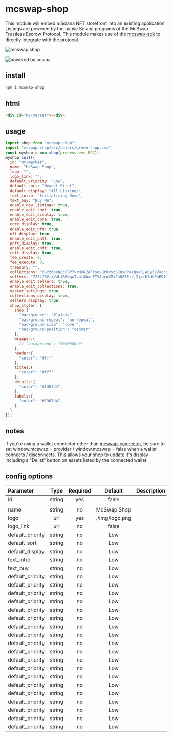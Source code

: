 # mcswap-shop
This module will embed a Solana NFT storefront into an existing application. Listings are powered by the native Solana programs of the McSwap Trustless Escrow Protocol. This module makes use of the [mcswap-sdk](https://github.com/SolDapper/mcswap-sdk) to directly integrate with the protocol.

![mcswap shop](https://repository-images.githubusercontent.com/944741416/d30f1c19-99a5-479f-ab66-ba9ab5d4c6e5)

![powered by solana](http://mcswap.xyz/gh/stacked-color.svg)

## install
```javascript
npm i mcswap-shop
```

## html
```html
<div id="my-market"></div>
```

## usage
```javascript
import shop from "mcswap-shop";
import "mcswap-shop/src/colors/green-shop.css";
const myshop = new shop(process.env.RPC);
myshop.init({
  id: "my-market",
  name: "McSwap Shop",
  logo: "",
  logo_link: "",
  default_priority: "Low",
  default_sort: "Newest First",
  default_display: "All Listings",
  text_intro: "Initializing Demo",
  text_buy: "Buy Me",
  enable_new_listings: true,
  enable_edit_sort: true,
  enable_edit_display: true,
  enable_edit_core: true,
  core_display: true,
  enable_edit_nft: true,
  nft_display: true,
  enable_edit_pnft: true,
  pnft_display: true,
  enable_edit_cnft: true,
  cnft_display: true,
  fee_create: 0,
  fee_execute: 0,
  treasury: "",
  collections: "6Gfz6beNCcP8P7vrMyN2AFtsuv8rkVszSJ8xoP4zQyaR,ACy3ZVXcch8mZXUtRVqsJfa2DhFHxnUJpBb4oeN9tZsX,BL8ocmGmaEiM73JYjAAhgAmHPbtuY3CThYem9g4N5PqQ,BTJPWLW7DLQWpm2TNNEByAM5a1E1AGJp4h43czo9YBLc,Cq2BNRoE5RqyqSmACDQLx4ivp3MgmePwd2mdroZ5hmom,H3mnaqNFFNwqRfEiWFsRTgprCvG4tYFfmNezGEVnaMuQ",
  sellers: "7Z3LJB2rxV4LiRBwgwTcufAWxnFTVJpcoCMiCo8Z5Ere,2jcih7dUFmEQfMUXQQnL2Fkq9zMqj4jwpHqvRVe3gGLL",
  enable_edit_sellers: true,
  enable_edit_collections: true,
  master_settings: true,
  collections_display: true,
  sellers_display: true,
  shop_styler: {
    shop:{
      "background": "#1a1a1a",
      "background-repeat": "no-repeat",
      "background-size": "cover",
      "background-position": "center"
    },
    wrapper:{
      // "background": "#000000eb"
    },
    header:{
      "color": "#fff"
    },
    titles:{
      "color": "#fff"
    },
    details:{
      "color": "#1367d4",
    },
    labels:{
      "color": "#1367d4",
    }
  }
});
```

## notes
if you're using a wallet connector other than [mcswap-connector](https://github.com/SolDapper/mcswap-connector), be sure to set window.mcswap = provider / window.mcswap = false when a wallet connects / disconnects. This allows your shop to update it's display including a "Delist" button on assets listed by the connected wallet.

## config options

| **Parameter**     |    **Type**     | **Required** |   **Default**   | **Description**          |
| :---------------- |:---------------:|:------------:|:---------------:|:-------------------------|
| id                | string          |   yes        |  false          |                          |
|                                                                                                 |
| name              | string          |   no         |  McSwap Shop    |                          |
| logo              | url             |   yes        | ./img/logo.png  |                          |
| logo_link         | url             |   no         |  false          |                          |
| default_priority  | string          |   no         |  Low            |                          |
| default_sort      | string          |   no         |  Low            |                          |
| default_display   | string          |   no         |  Low            |                          |
| text_intro        | string          |   no         |  Low            |                          |
| text_buy          | string          |   no         |  Low            |                          |
| default_priority  | string          |   no         |  Low            |                          |
| default_priority  | string          |   no         |  Low            |                          |
| default_priority  | string          |   no         |  Low            |                          |
| default_priority  | string          |   no         |  Low            |                          |
| default_priority  | string          |   no         |  Low            |                          |
| default_priority  | string          |   no         |  Low            |                          |
| default_priority  | string          |   no         |  Low            |                          |
| default_priority  | string          |   no         |  Low            |                          |
| default_priority  | string          |   no         |  Low            |                          |
| default_priority  | string          |   no         |  Low            |                          |
| default_priority  | string          |   no         |  Low            |                          |
| default_priority  | string          |   no         |  Low            |                          |
| default_priority  | string          |   no         |  Low            |                          |
| default_priority  | string          |   no         |  Low            |                          |
| default_priority  | string          |   no         |  Low            |                          |
| default_priority  | string          |   no         |  Low            |                          |
| default_priority  | string          |   no         |  Low            |                          |
| default_priority  | string          |   no         |  Low            |                          |
| default_priority  | string          |   no         |  Low            |                          |






